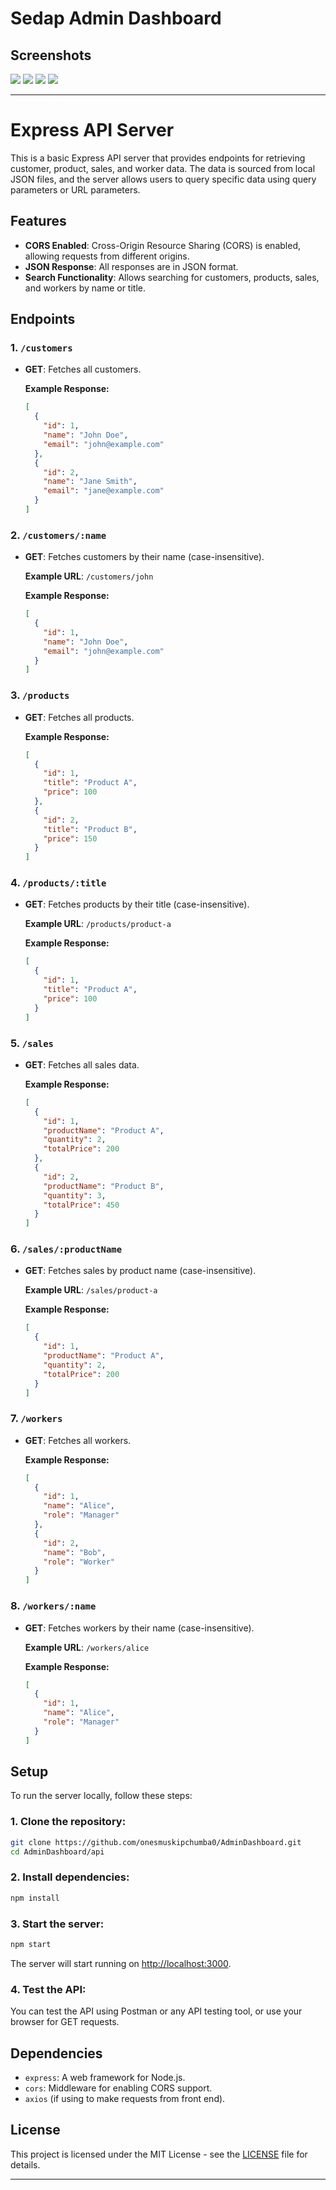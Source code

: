 # Sedap Admin Dashboard
## Screenshots
<div>
 <img src='./screenshots/1.png'/>
 <img src='./screenshots/2.png'/>
 <img src='./screenshots/3.png'/>
 <img src='./screenshots/4.png'/>
</div>


---

# Express API Server

This is a basic Express API server that provides endpoints for retrieving customer, product, sales, and worker data. The data is sourced from local JSON files, and the server allows users to query specific data using query parameters or URL parameters.

## Features

- **CORS Enabled**: Cross-Origin Resource Sharing (CORS) is enabled, allowing requests from different origins.
- **JSON Response**: All responses are in JSON format.
- **Search Functionality**: Allows searching for customers, products, sales, and workers by name or title.

## Endpoints

### 1. `/customers`
- **GET**: Fetches all customers.
  
  **Example Response:**
  ```json
  [
    {
      "id": 1,
      "name": "John Doe",
      "email": "john@example.com"
    },
    {
      "id": 2,
      "name": "Jane Smith",
      "email": "jane@example.com"
    }
  ]
  ```

### 2. `/customers/:name`
- **GET**: Fetches customers by their name (case-insensitive).
  
  **Example URL**: `/customers/john`
  
  **Example Response:**
  ```json
  [
    {
      "id": 1,
      "name": "John Doe",
      "email": "john@example.com"
    }
  ]
  ```

### 3. `/products`
- **GET**: Fetches all products.
  
  **Example Response:**
  ```json
  [
    {
      "id": 1,
      "title": "Product A",
      "price": 100
    },
    {
      "id": 2,
      "title": "Product B",
      "price": 150
    }
  ]
  ```

### 4. `/products/:title`
- **GET**: Fetches products by their title (case-insensitive).
  
  **Example URL**: `/products/product-a`
  
  **Example Response:**
  ```json
  [
    {
      "id": 1,
      "title": "Product A",
      "price": 100
    }
  ]
  ```

### 5. `/sales`
- **GET**: Fetches all sales data.
  
  **Example Response:**
  ```json
  [
    {
      "id": 1,
      "productName": "Product A",
      "quantity": 2,
      "totalPrice": 200
    },
    {
      "id": 2,
      "productName": "Product B",
      "quantity": 3,
      "totalPrice": 450
    }
  ]
  ```

### 6. `/sales/:productName`
- **GET**: Fetches sales by product name (case-insensitive).
  
  **Example URL**: `/sales/product-a`
  
  **Example Response:**
  ```json
  [
    {
      "id": 1,
      "productName": "Product A",
      "quantity": 2,
      "totalPrice": 200
    }
  ]
  ```

### 7. `/workers`
- **GET**: Fetches all workers.
  
  **Example Response:**
  ```json
  [
    {
      "id": 1,
      "name": "Alice",
      "role": "Manager"
    },
    {
      "id": 2,
      "name": "Bob",
      "role": "Worker"
    }
  ]
  ```

### 8. `/workers/:name`
- **GET**: Fetches workers by their name (case-insensitive).
  
  **Example URL**: `/workers/alice`
  
  **Example Response:**
  ```json
  [
    {
      "id": 1,
      "name": "Alice",
      "role": "Manager"
    }
  ]
  ```

## Setup

To run the server locally, follow these steps:

### 1. Clone the repository:
```bash
git clone https://github.com/onesmuskipchumba0/AdminDashboard.git
cd AdminDashboard/api
```

### 2. Install dependencies:
```bash
npm install
```

### 3. Start the server:
```bash
npm start
```

The server will start running on [http://localhost:3000](http://localhost:3000).

### 4. Test the API:
You can test the API using Postman or any API testing tool, or use your browser for GET requests.

## Dependencies
- `express`: A web framework for Node.js.
- `cors`: Middleware for enabling CORS support.
- `axios` (if using to make requests from front end).
  
## License
This project is licensed under the MIT License - see the [LICENSE](LICENSE) file for details.

---
